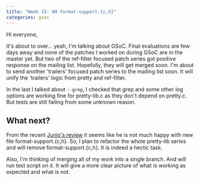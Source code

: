 ```yaml
---
title: "Week 15: NO format-support.{c,h}"
categories: gsoc
---
```


Hi everyone,

It's about to over... yeah, I'm talking about GSoC. Final evaluations are few days away and none of the patches I worked on during GSoC are in the master yet. But two of the ref-filter focused patch series got positive response on the mailing list. Hopefully, they will get merged soon. I'm about to send another 'trailers' focused patch series to the mailing list soon. It will unify the 'trailers' logic from pretty and ref-filter.

In the last I talked about `--grep`, I checked that grep and some other log options are working fine for pretty-lib.c as they don't depend on pretty.c. But tests are still failing from some unknown reason.

## What next?

From the recent [Junio's review](https://public-inbox.org/git/xmqqlfid1305.fsf@gitster.c.googlers.com/) it seems like he is not much happy with new file format-support.{c,h}. So, I plan to refactor the whole pretty-lib series and will remove format-support.{c,h}. It is indeed a hectic task.

Also, I'm thinking of merging all of my work into a single branch. And will run test script on it. It will give a more clear picture of what is working as expected and what is not.
